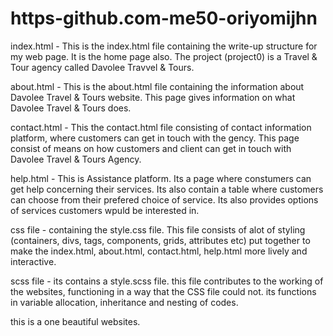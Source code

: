# https-github.com-me50-oriyomijhn
index.html - This is the index.html file containing the write-up structure for my web page. It is the home page also. The project (project0) is 
a Travel & Tour agency called Davolee Travvel & Tours. 

about.html - This is the about.html file containing the information about Davolee Travel & Tours website. This page gives information on what Davolee Travel & Tours does.

contact.html - This the contact.html file consisting of contact information platform, where customers can get in touch with the gency.
This page consist of means on how customers and client can get in touch with Davolee Travel & Tours Agency.

help.html - This is Assistance platform. Its a page where constumers can get help concerning their services. Its also contain a table where customers can choose from their prefered choice of service. Its also provides options of services customers wpuld be interested in.

css file - containing the style.css file. This file consists of alot of styling (containers, divs, tags, components, grids, attributes etc) put together to make the index.html, about.html, contact.html, help.html more lively and interactive.

scss file -  its contains a style.scss file. this file contributes to the working of the websites, functioning in a way that the CSS file could not. its functions in variable allocation, inheritance and nesting of codes.

this is a one beautiful websites.
